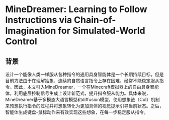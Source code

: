 # MineDreamer: Learning to Follow Instructions via Chain-of-Imagination for Simulated-World Control

## 背景

设计一个能像人类一样服从各种指令的通用具身智能体是一个长期持续目标。但是目前方法由于在理解抽象、连续的自然语言指令上存在困难，经常不能稳定服从指令。因此，本文引入MineDreamer，一个在Minecraft模拟器上的自由具身智能体，利用底层控制信号生成上设计新范式，提升指令服从能力。具体来说，MineDreamer基于多模态大语言模型和diffusion模型，使用想象链（CoI）机制来预想执行指令的过程并将想象转化为更加具体的视觉提示引导当前状态。之后，智能体生成键盘-鼠标动作来有效实现这些想象，在每一步稳定服从指令。
